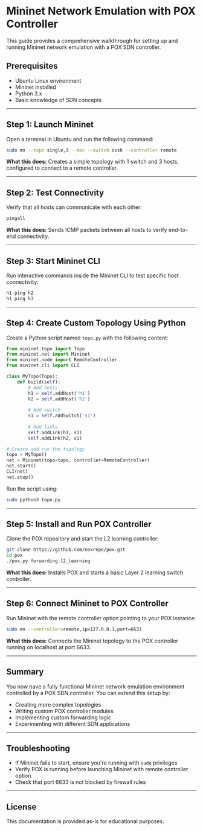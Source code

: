 # Mininet Network Emulation with POX Controller

This guide provides a comprehensive walkthrough for setting up and running Mininet network emulation with a POX SDN controller.

## Prerequisites

- Ubuntu Linux environment
- Mininet installed
- Python 3.x
- Basic knowledge of SDN concepts

---

## Step 1: Launch Mininet

Open a terminal in Ubuntu and run the following command:

```bash
sudo mn --topo single,3 --mac --switch ovsk --controller remote
```

**What this does:** Creates a simple topology with 1 switch and 3 hosts, configured to connect to a remote controller.

---

## Step 2: Test Connectivity

Verify that all hosts can communicate with each other:

```bash
pingall
```

**What this does:** Sends ICMP packets between all hosts to verify end-to-end connectivity.

---

## Step 3: Start Mininet CLI

Run interactive commands inside the Mininet CLI to test specific host connectivity:

```bash
h1 ping h2
h1 ping h3
```

---

## Step 4: Create Custom Topology Using Python

Create a Python script named `topo.py` with the following content:

```python
from mininet.topo import Topo
from mininet.net import Mininet
from mininet.node import RemoteController
from mininet.cli import CLI

class MyTopo(Topo):
    def build(self):
        # Add hosts
        h1 = self.addHost('h1')
        h2 = self.addHost('h2')
        
        # Add switch
        s1 = self.addSwitch('s1')
        
        # Add links
        self.addLink(h1, s1)
        self.addLink(h2, s1)

# Create and run the topology
topo = MyTopo()
net = Mininet(topo=topo, controller=RemoteController)
net.start()
CLI(net)
net.stop()
```

Run the script using:

```bash
sudo python3 topo.py
```

---

## Step 5: Install and Run POX Controller

Clone the POX repository and start the L2 learning controller:

```bash
git clone https://github.com/noxrepo/pox.git
cd pox
./pox.py forwarding.l2_learning
```

**What this does:** Installs POX and starts a basic Layer 2 learning switch controller.

---

## Step 6: Connect Mininet to POX Controller

Run Mininet with the remote controller option pointing to your POX instance:

```bash
sudo mn --controller=remote,ip=127.0.0.1,port=6633
```

**What this does:** Connects the Mininet topology to the POX controller running on localhost at port 6633.

---

## Summary

You now have a fully functional Mininet network emulation environment controlled by a POX SDN controller. You can extend this setup by:

- Creating more complex topologies
- Writing custom POX controller modules
- Implementing custom forwarding logic
- Experimenting with different SDN applications

---

## Troubleshooting

- If Mininet fails to start, ensure you're running with `sudo` privileges
- Verify POX is running before launching Mininet with remote controller option
- Check that port 6633 is not blocked by firewall rules

---

## License

This documentation is provided as-is for educational purposes.
